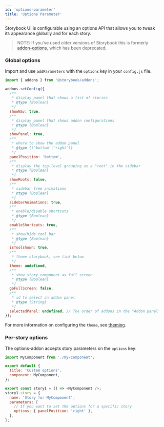 ```yaml
---
id: 'options-parameter'
title: 'Options Parameter'
---
```


Storybook UI is configurable using an options API that allows you to tweak its appearance globally and for each story.

> NOTE: If you've used older versions of Storybook this is formerly [addon-options](https://github.com/storybookjs/storybook/tree/next/addons/options), which has been deprecated.

### Global options

Import and use `addParameters` with the `options` key in your `config.js` file.

```js
import { addons } from '@storybook/addons';

addons.setConfig({
  /**
   * display panel that shows a list of stories
   * @type {Boolean}
   */
  showNav: true,
  /**
   * display panel that shows addon configurations
   * @type {Boolean}
   */
  showPanel: true,
  /**
   * where to show the addon panel
   * @type {('bottom'|'right')}
   */
  panelPosition: 'bottom',
  /**
   * display the top-level grouping as a "root" in the sidebar
   * @type {Boolean}
   */
  showRoots: false,
  /**
   * sidebar tree animations
   * @type {Boolean}
   */
  sidebarAnimations: true,
  /**
   * enable/disable shortcuts
   * @type {Boolean}
   */
  enableShortcuts: true,
  /**
   * show/hide tool bar
   * @type {Boolean}
   */
  isToolshown: true,
  /**
   * theme storybook, see link below
   */
  theme: undefined,
  /**	
   * show story component as full screen	
   * @type {Boolean}	
   */	
  goFullScreen: false,	
  /**	
   * id to select an addon panel	
   * @type {String}	
   */	
  selectedPanel: undefined, // The order of addons in the "Addon panel" is the same as you import them in 'addons.js'. The first panel will be opened by default as you run Storybook	
});
```

For more information on configuring the `theme`, see [theming](../theming/).

### Per-story options

The options-addon accepts story parameters on the `options` key:

```js
import MyComponent from './my-component';

export default {
  title: 'Custom options',
  component: MyComponent,
};

export const story1 = () => <MyComponent />;
story1.story = {
  name: 'Story for MyComponent',
  parameters: { 
    // If you want to set the options for a specific story
    options: { panelPosition: 'right' },
  },
};
```
